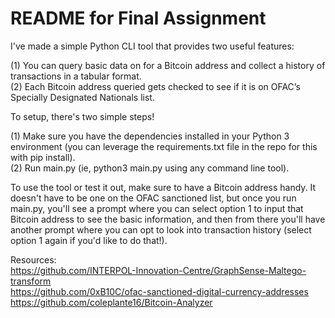 # README for Final Assignment

I've made a simple Python CLI tool that provides two useful features:   

(1) You can query basic data on for a Bitcoin address and collect a history of transactions in a tabular format.    
(2) Each Bitcoin address queried gets checked to see if it is on OFAC’s Specially Designated Nationals list.

To setup, there's two simple steps!     

(1) Make sure you have the dependencies installed in your Python 3 environment (you can leverage the requirements.txt file in the repo for this with pip install).    
(2) Run main.py (ie, python3 main.py using any command line tool).    

To use the tool or test it out, make sure to have a Bitcoin address handy. It doesn't have to be one on the OFAC sanctioned list, but once you run main.py, you'll see a prompt where you can select option 1 to input that Bitcoin address to see the basic information, and then from there you'll have another prompt where you can opt to look into transaction history (select option 1 again if you'd like to do that!).

Resources:    
https://github.com/INTERPOL-Innovation-Centre/GraphSense-Maltego-transform    
https://github.com/0xB10C/ofac-sanctioned-digital-currency-addresses    
https://github.com/coleplante16/Bitcoin-Analyzer    

